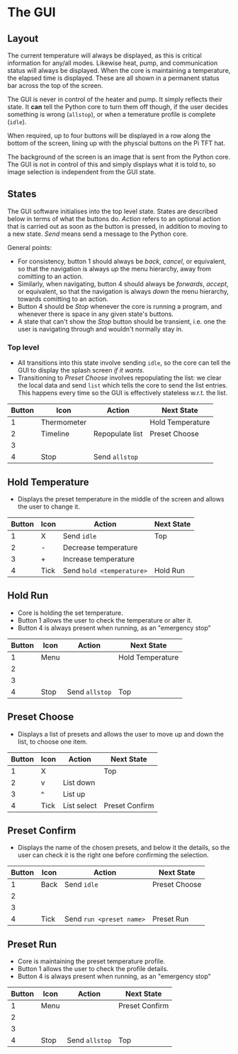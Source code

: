 # The GUI

## Layout
The current temperature will always be displayed, as this is critical information for any/all modes.
Likewise heat, pump, and communication status will always be displayed.
When the core is maintaining a temperature, the elapsed time is displayed.
These are all shown in a permanent status bar across the top of the screen.

The GUI is never in control of the heater and pump. It simply reflects their state.
It **can** tell the Python core to turn them off though, if the user decides something is
wrong (`allstop`), or when a temerature profile is complete (`idle`).

When required, up to four buttons will be displayed in a row along the bottom of the screen, 
lining up with the physcial buttons on the Pi TFT hat.

The background of the screen is an image that is sent from the Python core. 
The GUI is not in control of this and simply displays what it is told to, so image selection is independent from the GUI state.

## States

The GUI software initialises into the top level state.
States are described below in terms of what the buttons do.
*Action* refers to an optional action that is carried out as soon as the button is pressed, in addition to moving to a new state.
*Send* means send a message to the Python core.

General points:
* For consistency, button 1 should always be *back*, *cancel*, or equivalent, so that the navigation is always *up* the menu hierarchy, away from comitting to an action.
* Similarly, when navigating, button 4 should always be *forwards*, *accept*, or equivalent, so that the navigation is always *down* the menu hierarchy, towards comitting to an action.
* Button 4 should be *Stop* whenever the core is running a program, and whenever there is space in any given state's buttons.
* A state that can't show the *Stop* button should be transient, i.e. one the user is navigating through and wouldn't normally stay in.

### Top level

* All transitions into this state involve sending `idle`, so the core can tell the GUI to display the splash screen *if it wants*.
* Transitioning to *Preset Choose* involves repopulating the list: we clear the local data and send `list` which tells the core to send the list entries. This happens every time so the GUI is effectively stateless w.r.t. the list.

| Button | Icon | Action | Next State |
|--------|------|--------|------------|
| 1      | Thermometer | | Hold Temperature |
| 2      | Timeline | Repopulate list | Preset Choose |
| 3      |      |        |            |
| 4      | Stop | Send `allstop` | |

## Hold Temperature

* Displays the preset temperature in the middle of the screen and allows the user to change it.

| Button | Icon | Action     | Next State |
|--------|------|------------|------------|
| 1      | X    | Send `idle`| Top        |
| 2      | -    | Decrease temperature |  |
| 3      | +    | Increase temperature |  |
| 4      | Tick | Send `hold <temperature>` | Hold Run |

## Hold Run

* Core is holding the set temperature.
* Button 1 allows the user to check the temperature or alter it.
* Button 4 is always present when running, as an "emergency stop"

| Button | Icon | Action | Next State |
|--------|------|--------|------------|
| 1      | Menu |        | Hold Temperature |
| 2      |      |        |            |
| 3      |      |        |            |
| 4      | Stop | Send `allstop` | Top |

## Preset Choose

* Displays a list of presets and allows the user to move up and down the list, to choose one item.

| Button | Icon | Action | Next State |
|--------|------|--------|------------|
| 1      | X    |        | Top        |
| 2      | v    | List down   |            |
| 3      | ^    | List up     |            |
| 4      | Tick | List select | Preset Confirm           |

## Preset Confirm

* Displays the name of the chosen presets, and below it the details, so the user can check it is the right one before confirming the selection.

| Button | Icon | Action | Next State |
|--------|------|--------|------------|
| 1      | Back | Send `idle` | Preset Choose |
| 2      |      |        |            |
| 3      |      |        |            |
| 4      | Tick | Send `run <preset name>` | Preset Run |

## Preset Run

* Core is maintaining the preset temperature profile.
* Button 1 allows the user to check the profile details.
* Button 4 is always present when running, as an "emergency stop"

| Button | Icon | Action | Next State |
|--------|------|--------|------------|
| 1      | Menu |        | Preset Confirm |
| 2      |      |        |            |
| 3      |      |        |            |
| 4      | Stop | Send `allstop` | Top |

